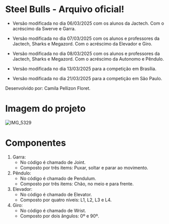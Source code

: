 # Steel Bulls - Arquivo oficial!

- Versão modificada no dia 06/03/2025 com os alunos da Jactech. Com o acréscimo da Swerve e Garra.

- Versão modificada no dia 07/03/2025 com os alunos e professores da Jactech, Sharks e Megazord. Com o acréscimo da Elevador e Giro.

- Versão modificada no dia 08/03/2025 com os alunos e professores da Jactech, Sharks e Megazord. Com o acréscimo da Autonomo e Pêndulo.

- Versão modificada no dia 13/03/2025 para a competição em Brasília.

- Versão modificada no dia 21/03/2025 para a competição em São Paulo. 
 
Desenvolvido por: Camila Pellizon Floret.

# Imagem do projeto

 ![IMG_5329](https://github.com/user-attachments/assets/ab9890a4-99f1-4bd9-ac96-bff9df7bac17)

# Componentes

1. Garra:
   - No código é chamado de Joint.
   - Composto por três items: Puxar, soltar e parar ao movimento.
2. Pêndulo:
   - No código é chamado de Pendulum.
   - Composto por três items: Chão, no meio e para frente.
3. Elevador:
   - No código é chamado de Elevator.
   - Composto por quatro níveis: L1, L2, L3 e L4.
4. Giro:
   - No código é chamado de Wrist.
   - Composto por dois ângulos: 0º e 90º.
